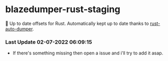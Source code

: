 # blazedumper-rust-staging

🚀 Up to date offsets for Rust. Automatically kept up to date thanks to [rust-auto-dumper](https://github.com/Akandesh/rust-auto-dumper).


### Last Update 02-07-2022 06:09:15
- If there's something missing then open a issue and i'll try to add it asap.
